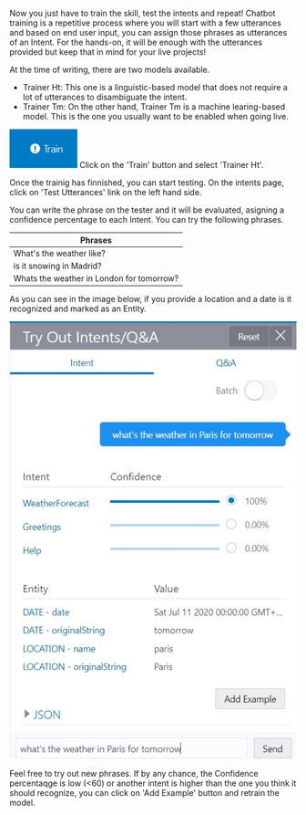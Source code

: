 Now you just have to train the skill, test the intents and repeat! Chatbot training is a repetitive process where you will start with a few utterances and based on end user input, you can assign those phrases as utterances of an Intent.
For the hands-on, it will be enough with the utterances provided but keep that in mind for your live projects!

At the time of writing, there are two models available.
  * Trainer Ht: This one is a linguistic-based model that does not require a lot of utterances to disambiguate the intent.
  * Trainer Tm: On the other hand, Trainer Tm is a machine learing-based model. This is the one you usually want to be enabled when going live.

![Oracle Digital Assistant Train button](assets/train-button.jpg) Click on the 'Train' button and select 'Trainer Ht'.

Once the trainig has finnished, you can start testing. On the intents page, click on 'Test Utterances' link on the left hand side.

You can write the phrase on the tester and it will be evaluated, asigning a confidence percentage to each Intent.
You can try the following phrases.

| Phrases                                   |
| ------------------------------------------|
| What's the weather like?                  |
| is it snowing in Madrid?                  |
| Whats the weather in London for tomorrow? |


As you can see in the image below, if you provide a location and a date is it recognized and marked as an Entity.

![Oracle Digital Assistant Train button](assets/intent-tester.jpg)

Feel free to try out new phrases. If by any chance, the Confidence percentaqge is low (<60) or another intent is higher than the one you think it should recognize, you can click on 'Add Example' button and retrain the model.